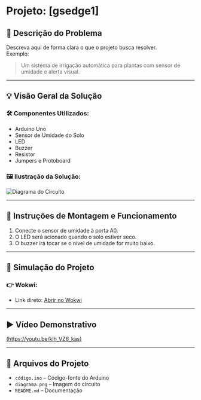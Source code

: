# Projeto: [gsedge1]

## 📝 Descrição do Problema
Descreva aqui de forma clara o que o projeto busca resolver.  
Exemplo:  
> Um sistema de irrigação automática para plantas com sensor de umidade e alerta visual.

---

## 💡 Visão Geral da Solução
### 🛠 Componentes Utilizados:
- Arduino Uno
- Sensor de Umidade do Solo
- LED
- Buzzer
- Resistor
- Jumpers e Protoboard

### 🖼 Ilustração da Solução:
![Diagrama do Circuito](./diagrama.png) <!-- substitua pela imagem real -->

---

## 🔧 Instruções de Montagem e Funcionamento
1. Conecte o sensor de umidade à porta A0.
2. O LED será acionado quando o solo estiver seco.
3. O buzzer irá tocar se o nível de umidade for muito baixo.

---

## 🧪 Simulação do Projeto

### 👉 Wokwi:
- Link direto: [Abrir no Wokwi]([https://wokwi.com/projects/seu-projeto](https://wokwi.com/projects/432962548923110401))

---

## ▶️ Vídeo Demonstrativo
[(https://youtu.be/klh_VZ6_kas)](https://youtu.be/klh_VZ6_kas)

---

## 📁 Arquivos do Projeto
- `código.ino` – Código-fonte do Arduino
- `diagrama.png` – Imagem do circuito
- `README.md` – Documentação
